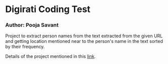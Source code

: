 # Digirati Coding Test

### <b>Author: Pooja Savant</b>

Project to extract person names from the text extracted from the given URL and getting location mentioned near to the person's name in the text sorted by their frequency.

Details of the project mentioned in this [link](https://gist.github.com/mattmcgrattan/42172e829e50ce037ae62927cb95ecfe).

